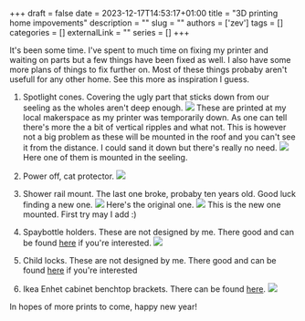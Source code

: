 +++
draft = false
date = 2023-12-17T14:53:17+01:00
title = "3D printing home impovements"
description = ""
slug = ""
authors = ['zev']
tags = []
categories = []
externalLink = ""
series = []
+++

It's been some time. I've spent to much time on fixing my printer and waiting on parts but a few things have been fixed as well. I also have some more plans of things to fix further on. Most of these things probaby aren't usefull for any other home. See this more as inspiration I guess.

1. Spotlight cones. Covering the ugly part that sticks down from our seeling as the wholes aren't deep enough.
![](/images/spotlight_cone_1.jpg)
These are printed at my local makerspace as my printer was temporarily down. As one can tell there's more the a bit of vertical ripples and what not. This is however not a big problem as these will be mounted in the roof and you can't see it from the distance. I could sand it down but there's really no need.
![](/images/spotlight_cone_2.jpg)
Here one of them is mounted in the seeling.

2. Power off, cat protector.
![](/images/PC_cat_protector.jpg)

3. Shower rail mount. The last one broke, probaby ten years old. Good luck finding a new one.
![](/images/shower_rail_mount_original.jpg)
Here's the original one.
![](/images/shower_rail_mount.jpg)
This is the new one mounted. First try may I add :)
4. Spaybottle holders. These are not designed by me. There good and can be found [here](https://www.printables.com/model/225689-spraybottle-holder) if you're interested.
![](/images/spaybottle_holder.jpg)

5. Child locks. These are not designed by me. There good and can be found [here](https://www.printables.com/model/90072-child-proofing-cabinet-lock) if you're interested

6. Ikea Enhet cabinet benchtop brackets. There can be found [here](https://www.printables.com/model/683560-ikea-enhet-benchtop-mount).
![](/images/PC_cat_protector.jpg)

In hopes of more prints to come, happy new year!